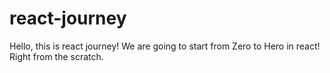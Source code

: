﻿# react-journey

Hello, this is react journey!
We are going to start from Zero to Hero in react!
Right from the scratch.

